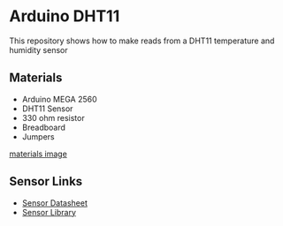 # Arduino  DHT11
This repository shows how to make reads from a DHT11 temperature and humidity sensor

## Materials
- Arduino MEGA 2560
- DHT11 Sensor
- 330 ohm resistor
- Breadboard
- Jumpers

[materials image](Images/Materials.jpg)

## Sensor Links

- [Sensor Datasheet](http://www.dfrobot.com/image/data/DFR0067/DFR0067_DS_10.pdf)
- [Sensor Library](http://www.dfrobot.com.cn//images/upload/File/201709141149593byvtx.zip)